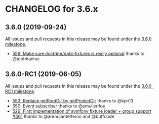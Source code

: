 CHANGELOG for 3.6.x
===================

3.6.0 (2019-09-24)
------------------

All issues and pull requests in this release may be found under the [3.6.0 milestone](https://github.com/doctrine/DoctrineMongoDBBundle/issues?q=milestone%3A3.6.0).

 - [559: Make sure doctrine/data-fixtures is really optional](https://github.com/doctrine/DoctrineMongoDBBundle/pull/559) thanks to @teohhanhui

3.6.0-RC1 (2019-06-05)
----------------------

All issues and pull requests in this release may be found under the [3.6.0-RC1 milestone](https://github.com/doctrine/DoctrineMongoDBBundle/issues?q=milestone%3A3.6.0-RC1).

 - [553: Replace getRootDir by getProjectDir](https://github.com/doctrine/DoctrineMongoDBBundle/pull/553) thanks to @kpn13
 - [550: Event subscriber](https://github.com/doctrine/DoctrineMongoDBBundle/pull/550) thanks to @emulienfou
 - [529: First implementation of symfony fixture loader + group support #461](https://github.com/doctrine/DoctrineMongoDBBundle/pull/529) thanks to @arendjantetteroo and @buffcode
